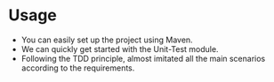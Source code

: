# Usage
- You can easily set up the project using Maven.
- We can quickly get started with the Unit-Test module.
- Following the TDD principle, almost imitated all the main scenarios according to the requirements.

